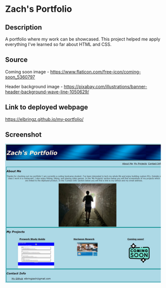 # Zach's Portfolio

## Description
A portfolio where my work can be showcased. This project helped me apply everything I've learned so far about HTML and CSS.

## Source
Coming soon image - https://www.flaticon.com/free-icon/coming-soon_5360797

Header background image - https://pixabay.com/illustrations/banner-header-background-wave-line-1050629/

## Link to deployed webpage
https://elbringz.github.io/my-portfolio/

## Screenshot
![screenshot of deployed webpage](image.png)


